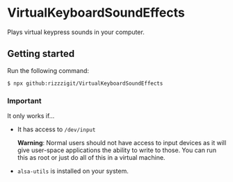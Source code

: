 # VirtualKeyboardSoundEffects
Plays virtual keypress sounds in your computer.

## Getting started
  Run the following command:
  ```shell
  $ npx github:rizzzigit/VirtualKeyboardSoundEffects
  ```
### **Important**

It only works if...
* It has access to `/dev/input`

  **Warning**: Normal users should not have access to input devices as it will give user-space applications the ability to write to those. You can run this as root or just do all of this in a virtual machine.

* `alsa-utils` is installed on your system.
